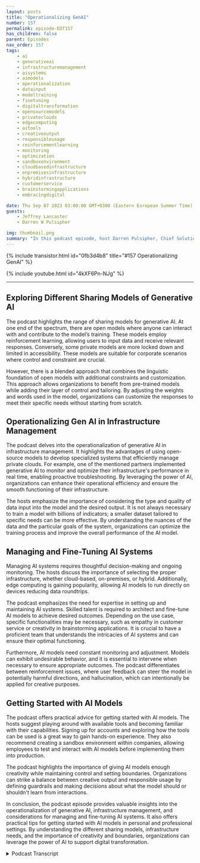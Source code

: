 ```yaml
---
layout: posts
title: "Operationalizing GenAI"
number: 157
permalink: episode-EDT157
has_children: false
parent: Episodes
nav_order: 157
tags:
    - ai
    - generativeai
    - infrastructuremanagement
    - aisystems
    - aimodels
    - operationalization
    - datainput
    - modeltraining
    - finetuning
    - digitaltransformation
    - opensourcemodels
    - privateclouds
    - edgecomputing
    - aitools
    - creativeoutput
    - responsibleusage
    - reinforcementlearning
    - monitoring
    - optimization
    - sandboxenvironment
    - cloudbasedinfrastructure
    - onpremisesinfrastructure
    - hybridinfrastructure
    - customerservice
    - brainstormingapplications
    - embracingdigital

date: Thu Sep 07 2023 03:00:00 GMT+0300 (Eastern European Summer Time)
guests:
    - Jeffrey Lancaster
    - Darren W Pulsipher

img: thumbnail.png
summary: "In this podcast episode, host Darren Pulsipher, Chief Solution Architect of Public Sector at Intel, discusses the operationalization of generative AI with returning guest Dr. Jeffrey Lancaster. They explore the different sharing models of generative AI, including public, private, and community models. The podcast covers topics such as open-source models, infrastructure management, and considerations for deploying and maintaining AI systems. It also delves into the importance of creativity, personalization, and getting started with AI models."
---
```


{% include transistor.html id="0fb3d4b8" title="#157 Operationalizing GenAI" %}

{% include youtube.html id="4kXF6Pn-NJg" %}

---

## Exploring Different Sharing Models of Generative AI

The podcast highlights the range of sharing models for generative AI. At one end of the spectrum, there are open models where anyone can interact with and contribute to the model’s training. These models employ reinforcement learning, allowing users to input data and receive relevant responses. Conversely, some private models are more locked down and limited in accessibility. These models are suitable for corporate scenarios where control and constraint are crucial.

However, there is a blended approach that combines the linguistic foundation of open models with additional constraints and customization. This approach allows organizations to benefit from pre-trained models while adding their layer of control and tailoring. By adjusting the weights and words used in the model, organizations can customize the responses to meet their specific needs without starting from scratch.

## Operationalizing Gen AI in Infrastructure Management

The podcast delves into the operationalization of generative AI in infrastructure management. It highlights the advantages of using open-source models to develop specialized systems that efficiently manage private clouds. For example, one of the mentioned partners implemented generative AI to monitor and optimize their infrastructure's performance in real time, enabling proactive troubleshooting. By leveraging the power of AI, organizations can enhance their operational efficiency and ensure the smooth functioning of their infrastructure.

The hosts emphasize the importance of considering the type and quality of data input into the model and the desired output. It is not always necessary to train a model with billions of indicators; a smaller dataset tailored to specific needs can be more effective. By understanding the nuances of the data and the particular goals of the system, organizations can optimize the training process and improve the overall performance of the AI model.

## Managing and Fine-Tuning AI Systems

Managing AI systems requires thoughtful decision-making and ongoing monitoring. The hosts discuss the importance of selecting the proper infrastructure, whether cloud-based, on-premises, or hybrid. Additionally, edge computing is gaining popularity, allowing AI models to run directly on devices reducing data roundtrips.

The podcast emphasizes the need for expertise in setting up and maintaining AI systems. Skilled talent is required to architect and fine-tune AI models to achieve desired outcomes. Depending on the use case, specific functionalities may be necessary, such as empathy in customer service or creativity in brainstorming applications. It is crucial to have a proficient team that understands the intricacies of AI systems and can ensure their optimal functioning.

Furthermore, AI models need constant monitoring and adjustment. Models can exhibit undesirable behavior, and it is essential to intervene when necessary to ensure appropriate outcomes. The podcast differentiates between reinforcement issues, where user feedback can steer the model in potentially harmful directions, and hallucination, which can intentionally be applied for creative purposes.

## Getting Started with AI Models

The podcast offers practical advice for getting started with AI models. The hosts suggest playing around with available tools and becoming familiar with their capabilities. Signing up for accounts and exploring how the tools can be used is a great way to gain hands-on experience. They also recommend creating a sandbox environment within companies, allowing employees to test and interact with AI models before implementing them into production.

The podcast highlights the importance of giving AI models enough creativity while maintaining control and setting boundaries. Organizations can strike a balance between creative output and responsible usage by defining guardrails and making decisions about what the model should or shouldn't learn from interactions.

In conclusion, the podcast episode provides valuable insights into the operationalization of generative AI, infrastructure management, and considerations for managing and fine-tuning AI systems. It also offers practical tips for getting started with AI models in personal and professional settings. By understanding the different sharing models, infrastructure needs, and the importance of creativity and boundaries, organizations can leverage the power of AI to support digital transformation.


<details>
<summary> Podcast Transcript </summary>

<p></p>

</details>

